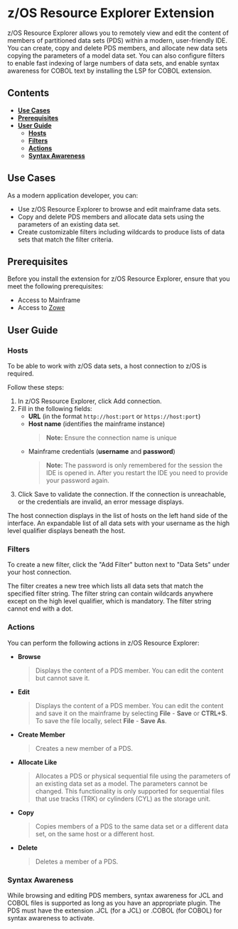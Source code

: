 # z/OS Resource Explorer Extension

z/OS Resource Explorer allows you to remotely view and edit the content of members of partitioned data sets (PDS) within a modern, user-friendly IDE. You can create, copy and delete PDS members, and allocate new data sets copying the parameters of a model data set. You can also configure filters to enable fast indexing of large numbers of data sets, and enable syntax awareness for COBOL text by installing the LSP for COBOL extension.

## **Contents**

- [**Use Cases**](#use-cases)
- [**Prerequisites**](#prerequisites)
- [**User Guide**](#user-guide)
	- [**Hosts**](#hosts)
	- [**Filters**](#filters)
	- [**Actions**](#actions)
	- [**Syntax Awareness**](#syntax-awareness)

## Use Cases

As a modern application developer, you can:

- Use z/OS Resource Explorer to browse and edit mainframe data sets.
- Copy and delete PDS members and allocate data sets using the parameters of an existing data set.
- Create customizable filters including wildcards to produce lists of data sets that match the filter criteria.

## Prerequisites

Before you install the extension for z/OS Resource Explorer, ensure that you meet the following prerequisites:

- Access to Mainframe
- Access to [Zowe](https://www.zowe.org)

## User Guide

### Hosts

To be able to work with z/OS data sets, a host connection to z/OS is required.

Follow these steps:

1. In z/OS Resource Explorer, click Add connection.
2. Fill in the following fields:
	- **URL** (in the format `http://host:port` or `https://host:port`)
	- **Host name** (identifies the mainframe instance)
		> **Note:** Ensure the connection name is unique
	- Mainframe credentials (**username** and **password**)
		> **Note:** The password is only remembered for the session the IDE is opened in. After you restart the IDE you need to provide your password again.
3. Click Save to validate the connection. If the connection is unreachable, or the credentials are invalid, an error message displays.

The host connection displays in the list of hosts on the left hand side of the interface. An expandable list of all data sets with your username as the high level qualifier displays beneath the host.

### Filters

To create a new filter, click the "Add Filter" button next to "Data Sets" under your host connection.

The filter creates a new tree which lists all data sets that match the specified filter string. The filter string can contain wildcards anywhere except on the high level qualifier, which is mandatory. The filter string cannot end with a dot.

### Actions

You can perform the following actions in z/OS Resource Explorer:

- **Browse**
	> Displays the content of a PDS member. You can edit the content but cannot save it.
- **Edit**
	> Displays the content of a PDS member. You can edit the content and save it on the mainframe by selecting **File** - **Save** or **CTRL+S**. To save the file locally, select **File** - **Save As**.
- **Create Member**
	> Creates a new member of a PDS.
- **Allocate Like**
	> Allocates a PDS or physical sequential file using the parameters of an existing data set as a model. The parameters cannot be changed. This functionality is only supported for sequential files that use tracks (TRK) or cylinders (CYL) as the storage unit.
- **Copy**
	> Copies members of a PDS to the same data set or a different data set, on the same host or a different host.
- **Delete**
	> Deletes a member of a PDS.

### Syntax Awareness

While browsing and editing PDS members, syntax awareness for JCL and COBOL files is supported as long as you have an appropriate plugin. The PDS must have the extension .JCL (for a JCL) or .COBOL (for COBOL) for syntax awareness to activate.
